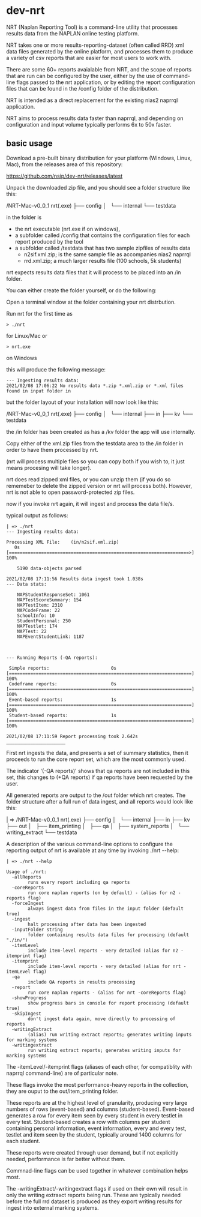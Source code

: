 # dev-nrt

NRT (Naplan Reporting Tool) is a command-line utility that processes results data from the NAPLAN online testing platform.

NRT takes one or more results-reporting-dataset (often called RRD) xml data files generated by the online platform, and processes them to produce a variety of csv reports that are easier for most users to work with.

There are some 60+ reports avaialable from NRT, and the scope of reports that are run can be configured by the user, either by the use of command-line flags passed to the nrt application, or by editing the report configuration files that can be found in the /config folder of the distribution.

NRT is intended as a direct replacement for the existing nias2 naprrql application.

NRT aims to process results data faster than naprrql, and depending on configuration and input volume typically performs 6x to 50x faster.

## basic usage

Download a pre-built binary distribution for your platform (Windows, Linux, Mac), from the releases area of this repository:

https://github.com/nsip/dev-nrt/releases/latest

Unpack the downloaded zip file, and you should see a folder structure like this:

/NRT-Mac-v0_0_1 
	nrt(.exe)
	├── config
	│   	└── internal
	└── testdata

in the folder is 
-  the nrt executable (nrt.exe if on windows), 
-  a subfolder called /config that contains the configuration files for each report produced by the tool
-  a subfolder called /testdata that has two sample zipfiles of results data
	+  n2sif.xml.zip; is the same sample file as accompanies nias2 naprrql
	+  rrd.xml.zip; a much larger results file (100 schools, 5k students)

nrt expects results data files that it will process to be placed into an /in folder.

You can either create the folder yourself, or do the following:

Open a terminal window at the folder containing your nrt distrbution.

Run nrt for the first time as
```
> ./nrt
```
for Linux/Mac or
```
> nrt.exe 
```
on Windows

this will produce the following message:
```
--- Ingesting results data:
2021/02/08 17:06:22 No results data *.zip *.xml.zip or *.xml files found in input folder in
```

but the folder layout of your installation will now look like this:

/NRT-Mac-v0_0_1 
nrt(.exe)
├── config
│   └── internal
├── in
├── kv
└── testdata

the /in folder has been created as has a /kv folder the app will use internally.

Copy either of the xml.zip files from the testdata area to the /in folder in order to have them processed by nrt.

(nrt will process multiple files so you can copy both if you wish to, it just means procesing will take longer).

nrt does read zipped xml files, or you can unzip them (if you do so rememeber to delete the zipped version or nrt will process both). However, nrt is not able to open password-protected zip files.

now if you invoke nrt again, it will ingest and process the data file/s.

typical output as follows:

```
| => ./nrt
--- Ingesting results data:

Processing XML File:	(in/n2sif.xml.zip)
   0s [===================================================================>] 100%

	5190 data-objects parsed

2021/02/08 17:11:56 Results data ingest took 1.038s
--- Data stats:

	NAPStudentResponseSet: 1061
	NAPTestScoreSummary: 154
	NAPTestItem: 2310
	NAPCodeFrame: 22
	SchoolInfo: 10
	StudentPersonal: 250
	NAPTestlet: 174
	NAPTest: 22
	NAPEventStudentLink: 1187



--- Running Reports (-QA reports):

 Simple reports:                       0s [====================================================================] 100%
 Codeframe reports:                    0s [====================================================================] 100%
 Event-based reports:                  1s [====================================================================] 100%
 Student-based reports:                1s [====================================================================] 100%

2021/02/08 17:11:59 Report processing took 2.642s
______________________
```

First nrt ingests the data, and presents a set of summary statistics, then it proceeds to run the core report set, which are the most commonly used.

The indicator '(-QA reports)' shows that qa reports are not included in this set, this changes to (+QA reports) if qa reports have been requested by the user.

All generated reports are output to the /out folder which nrt creates. The folder structure after a full run of data ingest, and all reports would look like this:

| => 
/NRT-Mac-v0_0_1 
nrt(.exe)
├── config
│   └── internal
├── in
├── kv
├── out
│   ├── item_printing
│   ├── qa
│   ├── system_reports
│   └── writing_extract
└── testdata


A description of the various command-line options to configure the reporting output of nrt is available at any time by invoking ./nrt --help:

```
| => ./nrt --help

Usage of ./nrt:
  -allReports
    	runs every report including qa reports
  -coreReports
    	run core naplan reports (on by default) - (alias for n2 -reports flag)
  -forceIngest
    	always ingest data from files in the input folder (default true)
  -ingest
    	halt processing after data has been ingested
  -inputFolder string
    	folder containing results data files for processing (default "./in/")
  -itemLevel
    	include item-level reports - very detailed (alias for n2 -itemprint flag)
  -itemprint
    	include item-level reports - very detailed (alias for nrt -itemLevel flag)
  -qa
    	include QA reports in results processing
  -report
    	run core naplan reports - (alias for nrt -coreReports flag)
  -showProgress
    	show progress bars in console for report processing (default true)
  -skipIngest
    	don't ingest data again, move directly to processing of reports
  -writingExtract
    	(alias) run writing extract reports; generates writing inputs for marking systems
  -writingextract
    	run writing extract reports; generates writing inputs for marking systems
```

The -itemLevel/-itemprint flags (aliases of each other, for compatiblity with naprrql command-line) are of particular note.

These flags invoke the most performance-heavy reports in the collection, they are ouput to the out/item_printing folder.

These reports are at the highest level of granularity, producing very large numbers of rows (event-based) and columns (student-based).
Event-based generates a row for every item seen by every student in every testlet in every test.
Student-based creates a row with columns per student containing personal information, event information, every and every test, testlet and item seen by the student, typically around 1400 columns for each student.

These reports were created through user demand, but if not explicitly needed, performance is far better without them.

Commnad-line flags can be used together in whatever combination helps most.

The -writingExtract/-writingextract flags if used on their own will result in only the writing extraxct reports being run. These are typically needed before the full rrd dataset is produced as they export writing results for ingest into external marking systems. 



